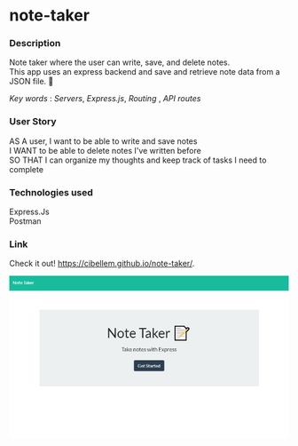 # note-taker



### Description

Note taker where the user can write, save, and delete notes. <br> This app uses an express backend and save and retrieve note data from a JSON file. :date:

*Key words* : 
*Servers*, *Express.js*, *Routing* , *API routes* 

### User Story

AS A user, I want to be able to write and save notes <br>
I WANT to be able to delete notes I've written before<br> 
SO THAT I can organize my thoughts and keep track of tasks I need to complete<br>


### Technologies used 
Express.Js <br>
Postman

### Link
Check it out! 
 https://cibellem.github.io/note-taker/.

![ notetaker](notetaker.png) <br>


